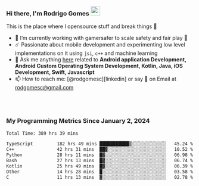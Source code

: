 
### Hi there, I'm Rodrigo Gomes <img src="https://media.giphy.com/media/hvRJCLFzcasrR4ia7z/giphy.gif" width="25px">
This is the place where I opensource stuff and break things 🤣
- 🔭 I’m currently working with gamersafer to scale safety and fair play 💜
- ☄️ Passionate about mobile development and experimenting low level implementations on it using `jsi`, `c++` and machine learning
- 💬 Ask me anything [here](https://github.com/rodgomesc/rodgomesc/issues) related to <b>Android application Development, Android Custom Operating System Development, Kotlin, Java, iOS Development, Swift, Javascript</b>
- 📫 How to reach me: [@rodgomesc][linkedin] or say 👋 on Email at [rodgomesc@gmail.com](mailto:rodgomesc@gmail.com)


<br/>

<!-- 
<picture>
  <img src="/github-metrics.svg" alt="Metrics">
</picture>
-->

</br>

### My Programming Metrics Since January 2, 2024 


<!--START_SECTION:waka-->

```txt
Total Time: 389 hrs 39 mins

TypeScript         182 hrs 49 mins ███████████▒░░░░░░░░░░░░░   45.24 %
C++                42 hrs 31 mins  ██▓░░░░░░░░░░░░░░░░░░░░░░   10.52 %
Python             28 hrs 11 mins  █▓░░░░░░░░░░░░░░░░░░░░░░░   06.98 %
Bash               27 hrs 13 mins  █▓░░░░░░░░░░░░░░░░░░░░░░░   06.74 %
Kotlin             25 hrs 49 mins  █▓░░░░░░░░░░░░░░░░░░░░░░░   06.39 %
Other              14 hrs 28 mins  █░░░░░░░░░░░░░░░░░░░░░░░░   03.58 %
C                  11 hrs 13 mins  ▓░░░░░░░░░░░░░░░░░░░░░░░░   02.78 %
```

<!--END_SECTION:waka-->

